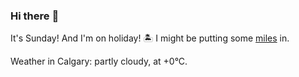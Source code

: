 ### Hi there :wave:

It's Sunday! And I'm on holiday! :desert_island: I might be putting some [miles](https://www.strava.com/athletes/889963) in.

Weather in Calgary: partly cloudy, at +0°C.
